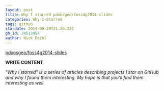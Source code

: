 ```yaml
---
layout: post
title: Why I starred pdxosgeo/foss4g2014-slides
categories: Why-I-Starred
tags: github
stardate: 2014-09-29T21:20:22Z
gh_id: 24513454
author: Nick Peihl
---
```


[pdxosgeo/foss4g2014-slides](https://github.com/pdxosgeo/foss4g2014-slides)

**WRITE CONTENT**

*"Why I starred" is a series of articles describing projects I star on GitHub and why I found them interesting. My hope is that you'll find them interesting as well.*

